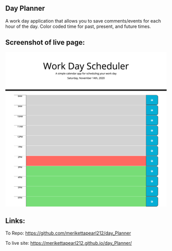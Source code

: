 ## Day Planner
A work day application that allows you to save comments/events for each hour of the day. Color coded time for past, present, and future times. 

## Screenshot of live page:
![Screenshot](Assets/day-planner.png)

## Links:
To Repo:
https://github.com/merikettapearl212/day_Planner

To live site:
https://merikettapearl212.github.io/day_Planner/
